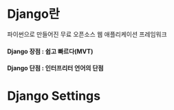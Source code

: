 # Django란

파이썬으로 만들어진 무료 오픈소스 웹 애플리케이션 프레임워크

#### Django 장점 : 쉽고 빠르다(MVT)

#### Django 단점 : 인터프리터 언어의 단점


# Django Settings

